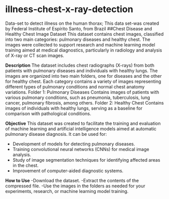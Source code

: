 # illness-chest-x-ray-detection
Data-set to detect illness on the human thorax;
  This data set-was created by Federal Institute of Espírito Santo, from Brazil
##Chest Disease and Healthy Chest Image Dataset
This dataset contains chest images, classified into two main categories: pulmonary diseases and healthy chest. The images were collected to support research and machine learning model training aimed at medical diagnostics, particularly in radiology and analysis of X-ray or CT scan images.

**Description**
The dataset includes chest radiographs (X-rays) from both patients with pulmonary diseases and individuals with healthy lungs. The images are organized into two main folders, one for diseases and the other for healthy chest. Each category contains a variety of images representing different types of pulmonary conditions and normal chest anatomy variations.
  Folder 1: Pulmonary Diseases
  Contains images of patients with various pulmonary conditions, such as pneumonia, tuberculosis, lung cancer, pulmonary fibrosis, among others.
  Folder 2: Healthy Chest
  Contains images of individuals with healthy lungs, serving as a baseline for comparison with pathological conditions.
  
**Objective**
This dataset was created to facilitate the training and evaluation of machine learning and artificial intelligence models aimed at automatic pulmonary disease diagnosis. It can be used for:    
 - Development of models for detecting pulmonary diseases.
 - Training convolutional neural networks (CNNs) for medical image analysis.
 - Study of image segmentation techniques for identifying affected areas in the chest.
 - Improvement of computer-aided diagnostic systems.
   
**How to Use**
-Download the dataset.
-Extract the contents of the compressed file.
-Use the images in the folders as needed for your experiments, research, or machine learning model training.

